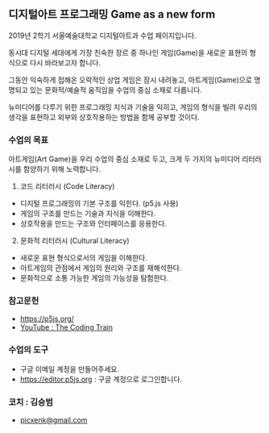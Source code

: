 ## 디지털아트 프로그래밍 Game as a new form

2019년 2학기 서울예술대학교 디지털아트과 수업 페이지입니다.

동시대 디지털 세대에게 가장 친숙한 장르 중 하나인 게임(Game)을  새로운 표현의 형식으로 다시 바라보고자 합니다.

그동안 익숙하게 접해온 오락적인 상업 게임은 잠시 내려놓고,
아트게임(Game)으로 명명되고 있는 문화적/예술적 움직임을 수업의 중심 소재로 다룹니다.

뉴미디어를 다루기 위한 프로그래밍 지식과 기술을 익히고,
게임의 형식을 빌려 우리의 생각을 표현하고 외부와 상호작용하는 방법을 함께 공부할 것이다.

### 수업의 목표

아트게임(Art Game)을 우리 수업의 중심 소재로 두고, 크게 두 가지의 뉴미디어 리터러시를 함양하기 위해 노력합니다.

1. 코드 리터러시 (Code Literacy)
 - 디지털 프로그래밍의 기본 구조를 익힌다. (p5.js 사용)
 - 게임의 구조를 만드는 기술과 지식을 이해한다.
 - 상호작용을 만드는 구조와 인터페이스를 응용한다.

2. 문화적 리터러시 (Cultural Literacy)
 - 새로운 표현 형식으로서의 게임을 이해한다.
 - 아트게임의 관점에서 게임의 원리와 구조를 재해석한다.
 - 문화적으로 소통 가능한 게임의 가능성을 탐험한다.


### 참고문헌
 * <https://p5js.org/>
 * [YouTube : The Coding Train](https://www.youtube.com/user/shiffman)


### 수업의 도구
 * 구글 이메일 계정을 만들어주세요.
 * https://editor.p5js.org : 구글 계정으로 로그인합니다.


### 코치 : 김승범
 * <picxenk@gmail.com>
